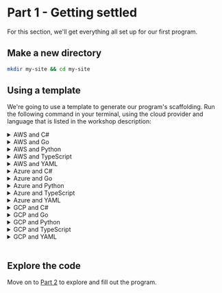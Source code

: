# Part 1 - Getting settled

For this section, we'll get everything all set up for our first program.

## Make a new directory

```bash
mkdir my-site && cd my-site
```

## Using a template

We're going to use a template to generate our program's scaffolding. Run the following command in your terminal, using the cloud provider and language that is listed in the workshop description:

<details>
<summary>AWS and C#</summary>

```bash
pulumi new static-website-aws-csharp
```
</details>
<details>
<summary>AWS and Go</summary>

```bash
pulumi new static-website-aws-go
```
</details>
<!-- <details>
<summary>AWS and Java</summary>
```bash
pulumi new static-website-aws-java
```
-->
</details>
<details>
<summary>AWS and Python</summary>

```bash
pulumi new static-website-aws-python
```
</details>
<details>
<summary>AWS and TypeScript</summary>

```bash
pulumi new static-website-aws-typescript
```
</details>
<details>
<summary>AWS and YAML</summary>

```bash
pulumi new static-website-aws-yaml
```
</details>

<details>
<summary>Azure and C#</summary>

```bash
pulumi new static-website-azure-csharp
```
</details>
<details>
<summary>Azure and Go</summary>

```bash
pulumi new static-website-azure-go
```
</details>
<!-- <details>
<summary>Azure and Java</summary>
```bash
pulumi new static-website-azure-java
```
-->
</details>
<details>
<summary>Azure and Python</summary>

```bash
pulumi new static-website-azure-python
```
</details>
<details>
<summary>Azure and TypeScript</summary>

```bash
pulumi new static-website-azure-typescript
```
</details>
<details>
<summary>Azure and YAML</summary>

```bash
pulumi new static-website-azure-yaml
```
</details>
<details>
<summary>GCP and C#</summary>

```bash
pulumi new static-website-gcp-csharp
```
</details>
<details>
<summary>GCP and Go</summary>

```bash
pulumi new static-website-gcp-go
```
</details>
<!-- <details>
<summary>GCP and Java</summary>
```bash
pulumi new static-website-gcp-java
```
-->
</details>
<details>
<summary>GCP and Python</summary>

```bash
pulumi new static-website-gcp-python
```
</details>
<details>
<summary>GCP and TypeScript</summary>

```bash
pulumi new static-website-gcp-typescript
```
</details>
<details>
<summary>GCP and YAML</summary>

```bash
pulumi new static-website-gcp-yaml
```
</details>

<br/>

## Explore the code

<!-- the standard go through the program itself and all of the files created -->

Move on to [Part 2](../part-2/) to explore and fill out the program.